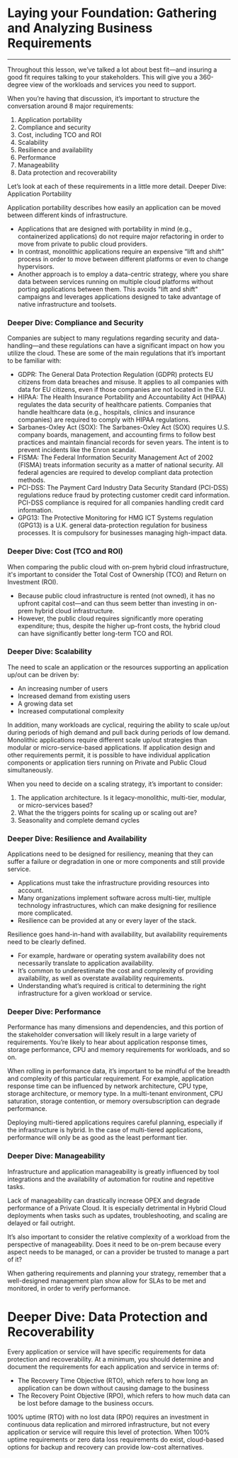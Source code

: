 # Laying your Foundation: Gathering and Analyzing Business Requirements

___

Throughout this lesson, we’ve talked a lot about best fit—and insuring a good fit requires talking to your stakeholders. This will give you a 360-degree view of the workloads and services you need to support.

When you’re having that discussion, it’s important to structure the conversation around 8 major requirements:

1. Application portability
2. Compliance and security
3. Cost, including TCO and ROI
4. Scalability
5. Resilience and availability
6. Performance
7. Manageability
8. Data protection and recoverability

Let’s look at each of these requirements in a little more detail.
Deeper Dive: Application Portability

Application portability describes how easily an application can be moved between different kinds of infrastructure.

* Applications that are designed with portability in mind (e.g., containerized applications) do not require major refactoring in order to move from private to public cloud providers.
* In contrast, monolithic applications require an expensive “lift and shift” process in order to move between different platforms or even to change hypervisors.
* Another approach is to employ a data-centric strategy, where you share data between services running on multiple cloud platforms without porting applications between them. This avoids "lift and shift" campaigns and leverages applications designed to take advantage of native infrastructure and toolsets.

### Deeper Dive: Compliance and Security

Companies are subject to many regulations regarding security and data-handling—and these regulations can have a significant impact on how you utilize the cloud. These are some of the main regulations that it’s important to be familiar with:

* GDPR: The General Data Protection Regulation (GDPR) protects EU citizens from data breaches and misuse. It applies to all companies with data for EU citizens, even if those companies are not located in the EU.
* HIPAA: The Health Insurance Portability and Accountability Act (HIPAA) regulates the data security of healthcare patients. Companies that handle healthcare data (e.g., hospitals, clinics and insurance companies) are required to comply with HIPAA regulations.
* Sarbanes-Oxley Act (SOX): The Sarbanes-Oxley Act (SOX) requires U.S. company boards, management, and accounting firms to follow best practices and maintain financial records for seven years. The intent is to prevent incidents like the Enron scandal.
* FISMA: The Federal Information Security Management Act of 2002 (FISMA) treats information security as a matter of national security. All federal agencies are required to develop compliant data protection methods.
* PCI-DSS: The Payment Card Industry Data Security Standard (PCI-DSS) regulations reduce fraud by protecting customer credit card information. PCI-DSS compliance is required for all companies handling credit card information.
* GPG13: The Protective Monitoring for HMG ICT Systems regulation (GPG13) is a U.K. general data-protection regulation for business processes. It is compulsory for businesses managing high-impact data.

### Deeper Dive: Cost (TCO and ROI)

When comparing the public cloud with on-prem hybrid cloud infrastructure, it's important to consider the Total Cost of Ownership (TCO) and Return on Investment (ROI).

* Because public cloud infrastructure is rented (not owned), it has no upfront capital cost—and can thus seem better than investing in on-prem hybrid cloud infrastructure.
* However, the public cloud requires significantly more operating expenditure; thus, despite the higher up-front costs, the hybrid cloud can have significantly better long-term TCO and ROI.

### Deeper Dive: Scalability

The need to scale an application or the resources supporting an application up/out can be driven by:

* An increasing number of users
* Increased demand from existing users
* A growing data set
* Increased computational complexity

In addition, many workloads are cyclical, requiring the ability to scale up/out during periods of high demand and pull back during periods of low demand. Monolithic applications require different scale up/out strategies than modular or micro-service-based applications. If application design and other requirements permit, it is possible to have individual application components or application tiers running on Private and Public Cloud simultaneously.

When you need to decide on a scaling strategy, it’s important to consider:

1. The application architecture. Is it legacy-monolithic, multi-tier, modular, or micro-services based?
2. What the the triggers points for scaling up or scaling out are?
3. Seasonality and complete demand cycles

### Deeper Dive: Resilience and Availability

Applications need to be designed for resiliency, meaning that they can suffer a failure or degradation in one or more components and still provide service.

* Applications must take the infrastructure providing resources into account.
* Many organizations implement software across multi-tier, multiple technology infrastructures, which can make designing for resilience more complicated.
* Resilience can be provided at any or every layer of the stack.

Resilience goes hand-in-hand with availability, but availability requirements need to be clearly defined.

* For example, hardware or operating system availability does not necessarily translate to application availability.
* It’s common to underestimate the cost and complexity of providing availability, as well as overstate availability requirements.
* Understanding what’s required is critical to determining the right infrastructure for a given workload or service.

### Deeper Dive: Performance

Performance has many dimensions and dependencies, and this portion of the stakeholder conversation will likely result in a large variety of requirements. You’re likely to hear about application response times, storage performance, CPU and memory requirements for workloads, and so on.

When rolling in performance data, it’s important to be mindful of the breadth and complexity of this particular requirement. For example, application response time can be influenced by network architecture, CPU type, storage architecture, or memory type. In a multi-tenant environment, CPU saturation, storage contention, or memory oversubscription can degrade performance.

Deploying multi-tiered applications requires careful planning, especially if the infrastructure is hybrid. In the case of multi-tiered applications, performance will only be as good as the least performant tier.

### Deeper Dive: Manageability

Infrastructure and application manageability is greatly influenced by tool integrations and the availability of automation for routine and repetitive tasks.

Lack of manageability can drastically increase OPEX and degrade performance of a Private Cloud. It is especially detrimental in Hybrid Cloud deployments when tasks such as updates, troubleshooting, and scaling are delayed or fail outright.

It’s also important to consider the relative complexity of a workload from the perspective of manageability. Does it need to be on-prem because every aspect needs to be managed, or can a provider be trusted to manage a part of it?

When gathering requirements and planning your strategy, remember that a well-designed management plan show allow for SLAs to be met and monitored, in order to verify performance.

# Deeper Dive: Data Protection and Recoverability

Every application or service will have specific requirements for data protection and recoverability. At a minimum, you should determine and document the requirements for each application and service in terms of:

* The Recovery Time Objective (RTO), which refers to how long an application can be down without causing damage to the business
* The Recovery Point Objective (RPO), which refers to how much data can be lost before damage to the business occurs.

100% uptime (RTO) with no lost data (RPO) requires an investment in continuous data replication and mirrored infrastructure, but not every application or service will require this level of protection. When 100% uptime requirements or zero data loss requirements do exist, cloud-based options for backup and recovery can provide low-cost alternatives.